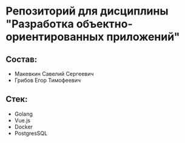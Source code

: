 # Репозиторий для дисциплины "Разработка объектно-ориентированных приложений"

## Состав: 

- Макевкин Савелий Сергеевич
- Грибов Егор Тимофеевич

## Стек:
- Golang
- Vue.js
- Docker
- PostgresSQL
